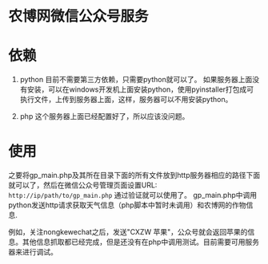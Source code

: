 农博网微信公众号服务
===================

# 依赖
1. python
目前不需要第三方依赖，只需要python就可以了。
如果服务器上面没有安装，可以在windows开发机上面安装python，使用pyinstaller打包成可执行文件，上传到服务器上面，这样，服务器可以不用安装python。
    
2. php
这个服务器上面已经配置好了，所以应该没问题。

# 使用
之要将gp_main.php及其所在目录下面的所有文件放到http服务器相应的路径下面就可以了，然后在微信公众号管理页面设置URL:
`http://ip/path/to/gp_main.php`
通过验证就可以使用了。
gp_main.php中调用python发送http请求获取天气信息（php脚本中暂时未调用）和农博网的作物信息.

例如，关注nongkewechat之后，发送"CXZW 苹果"，公众号就会返回苹果的信息。其他信息抓取都已经完成，但是还没有在php中调用测试。目前需要可用服务器来进行调试。


